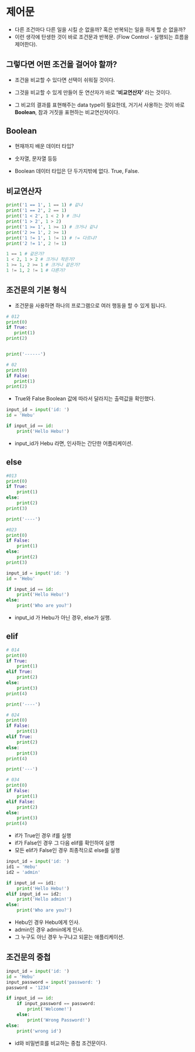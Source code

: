 # 제어문
- 다른 조건마다 다른 일을 시킬 순 없을까? 혹은 반복되는 일을 하게 할 순 없을까?
- 이런 생각에 탄생한 것이 바로 조건문과 반복문. (Flow Control - 실행되는 흐름을 제어한다).

## 그렇다면 어떤 조건을 걸어야 할까?
- 조건을 비교할 수 있다면 선택이 쉬워질 것이다.
- 그것을 비교할 수 있게 만들어 둔 연산자가 바로 **'비교연산자'** 라는 것이다.

- 그 비교의 결과를 표현해주는 data type이 필요한데, 거기서 사용하는 것이 바로 **Boolean**, 참과 거짓을 표현하는 비교연산자이다.

## Boolean 

- 현재까지 배운 데이터 타입?
- 숫자열, 문자열 등등 

- Boolean 데이터 타입은 단 두가지밖에 없다. True, False.

## 비교연산자 

```py
print('1 == 1', 1 == 1) # 같냐
print('1 == 2', 2 == 1) 
print('1 < 2', 1 < 2 ) # 크냐
print('1 > 2', 1 > 2) 
print('1 >= 1', 1 >= 1) # 크거나 같냐
print('2 >= 1', 2 >= 1) 
print('1 != 1', 1 != 1) # != 다르냐?
print('2 != 1', 2 != 1)
```

```py
1 == 1 # 같은가?
1 < 2, 1 > 2 # 크거나 작은가?
1 >= 1, 2 >= 1 # 크거나 같은가?
1 != 1, 2 != 1 # 다른가?
```

## 조건문의 기본 형식

- 조건문을 사용하면 하나의 프로그램으로 여러 행동을 할 수 있게 됩니다.
 
 ```py
# 012
print(0)
if True:
    print(1)
print(2)


print('------')

# 02
print(0)
if False:
    print(1)
print(2)
```

- True와 False Boolean 값에 따라서 달라지는 출력값을 확인했다. 

```py
input_id = input('id: ')
id = 'Hebu'

if input_id == id:
    print('Hello Hebu!')
```

- input_id가 Hebu 라면, 인사하는 간단한 어플리케이션. 

## else 

```py
#013
print(0)
if True:
    print(1)
else:
    print(2)
print(3)

print('----')

#023
print(0)
if False:
    print(1)
else:
    print(2)
print(3)
```


```py
input_id = input('id: ')
id = 'Hebu'

if input_id == id:
    print('Hello Hebu!')
else:
    print('Who are you?')
```

- input_id 가 Hebu가 아닌 경우, else가 실행.

## elif

```py
# 014 
print(0)
if True:
    print(1)
elif True:
    print(2)
else:
    print(3)
print(4)

print('----')

# 024
print(0)
if False:
    print(1)
elif True:
    print(2)
else:
    print(3)
print(4)

print('---')

# 034
print(0)
if False:
    print(1)
elif False:
    print(2)
else:
    print(3)
print(4)
```

- if가 True인 경우 if를 실행
- if가 False인 경우 그 다음 elif를 확인하여 실행
- 모든 elif가 False인 경우 최종적으로 else를 실행

```py
input_id = input('id: ')
id1 = 'Hebu'
id2 = 'admin'

if input_id == id1:
    print('Hello Hebu!')
elif input_id == id2:
    print('Hello admin!')
else:
    print('Who are you?')
```

- Hebu인 경우 Hebu에게 인사.
- admin인 경우 admin에게 인사. 
- 그 누구도 아닌 경우 누구냐고 되묻는 애플리케이션.


## 조건문의 중첩


```py
input_id = input('id: ')
id = 'Hebu'
input_password = input('password: ')
password = '1234'

if input_id == id:
    if input_password == password:
        print('Welcome!')
    else:
        print('Wrong Password!')
else: 
    print('wrong id')
```

- id와 비밀번호를 비교하는 중첩 조건문이다.
